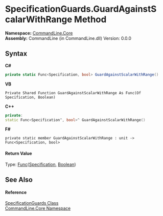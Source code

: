 # SpecificationGuards.GuardAgainstScalarWithRange Method 
 

**Namespace:**&nbsp;<a href="N_CommandLine_Core">CommandLine.Core</a><br />**Assembly:**&nbsp;CommandLine (in CommandLine.dll) Version: 0.0.0

## Syntax

**C#**<br />
``` C#
private static Func<Specification, bool> GuardAgainstScalarWithRange()
```

**VB**<br />
``` VB
Private Shared Function GuardAgainstScalarWithRange As Func(Of Specification, Boolean)
```

**C++**<br />
``` C++
private:
static Func<Specification^, bool>^ GuardAgainstScalarWithRange()
```

**F#**<br />
``` F#
private static member GuardAgainstScalarWithRange : unit -> Func<Specification, bool> 

```


#### Return Value
Type: <a href="https://docs.microsoft.com/dotnet/api/system.func-2" target="_blank">Func</a>(<a href="T_CommandLine_Core_Specification">Specification</a>, <a href="https://docs.microsoft.com/dotnet/api/system.boolean" target="_blank">Boolean</a>)

## See Also


#### Reference
<a href="T_CommandLine_Core_SpecificationGuards">SpecificationGuards Class</a><br /><a href="N_CommandLine_Core">CommandLine.Core Namespace</a><br />